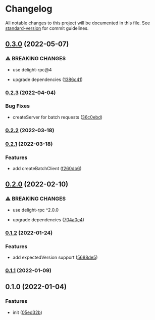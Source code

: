# Changelog

All notable changes to this project will be documented in this file. See [standard-version](https://github.com/conventional-changelog/standard-version) for commit guidelines.

## [0.3.0](https://github.com/delight-rpc/piscina/compare/v0.2.3...v0.3.0) (2022-05-07)


### ⚠ BREAKING CHANGES

* use delight-rpc@4

* upgrade dependencies ([1386c41](https://github.com/delight-rpc/piscina/commit/1386c4130ad12c5f704282f1d2e83b6a3ef183e2))

### [0.2.3](https://github.com/delight-rpc/piscina/compare/v0.2.2...v0.2.3) (2022-04-04)


### Bug Fixes

* createServer for batch requests ([36c0ebd](https://github.com/delight-rpc/piscina/commit/36c0ebd35f8f4c073917195aece238a3738ca8f0))

### [0.2.2](https://github.com/delight-rpc/piscina/compare/v0.2.1...v0.2.2) (2022-03-18)

### [0.2.1](https://github.com/delight-rpc/piscina/compare/v0.2.0...v0.2.1) (2022-03-18)


### Features

* add createBatchClient ([f260db6](https://github.com/delight-rpc/piscina/commit/f260db683678af9dd7c5a17f37db436b04c83934))

## [0.2.0](https://github.com/delight-rpc/piscina/compare/v0.1.2...v0.2.0) (2022-02-10)


### ⚠ BREAKING CHANGES

* use delight-rpc ^2.0.0

* upgrade dependencies ([704a0c4](https://github.com/delight-rpc/piscina/commit/704a0c443d4b4e5ee8d12ec3b8b67bea798f958e))

### [0.1.2](https://github.com/delight-rpc/piscina/compare/v0.1.1...v0.1.2) (2022-01-24)


### Features

* add expectedVersion support ([5688de5](https://github.com/delight-rpc/piscina/commit/5688de5a7aa9e12edb9ed166c52d87ed692a5f5c))

### [0.1.1](https://github.com/delight-rpc/piscina/compare/v0.1.0...v0.1.1) (2022-01-09)

## 0.1.0 (2022-01-04)


### Features

* init ([05ed32b](https://github.com/delight-rpc/piscina/commit/05ed32b15f3008c69a069129468c32d803e5719d))
